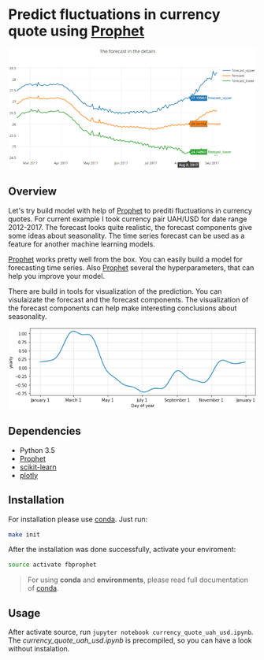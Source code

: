 # Predict fluctuations in currency quote using [Prophet](https://facebookincubator.github.io/prophet/)
![the forecast example](images/forecast_example.png)

## Overview
Let's try build model with help of [Prophet](https://facebookincubator.github.io/prophet/) to prеditi 
fluctuations in currency quotes. For current example I took currency pair UAH/USD for date range 2012-2017. 
The forecast looks quite realistic, the forecast components give some ideas about seasonality. 
The time series forecast can be used as a feature for another machine learning models.

[Prophet](https://facebookincubator.github.io/prophet/) works pretty well from the box. 
You can easily build a model for forecasting time series.
Also [Prophet](https://facebookincubator.github.io/prophet/docs/quick_start.html) several the hyperparameters, 
that can help you improve your model.

There are build in tools for visualization of the prediction. You can visulaizate the forecast and the forecast components.
The visualization of the forecast components can help make interesting conclusions about seasonality.

![the forecast components](images/yearly_seasonality.png)

## Dependencies
* Python 3.5
* [Prophet](https://facebookincubator.github.io/prophet/)
* [scikit-learn](http://scikit-learn.org/stable/)
* [plotly](https://plot.ly/python/offline/)

## Installation
For installation please use [conda](http://conda.pydata.org/docs/using/index.html). Just run:
```sh
make init
```
After the installation was done successfully, activate your enviroment:
```sh
source activate fbprophet
```
> For using **conda** and **environments**, 
please read full documentation of [conda](http://conda.pydata.org/docs/using/index.html).

## Usage
After activate source, run `jupyter notebook currency_quote_uah_usd.ipynb`. 
The *currency_quote_uah_usd.ipynb* is precompiled, so you can have a look without instalation.
